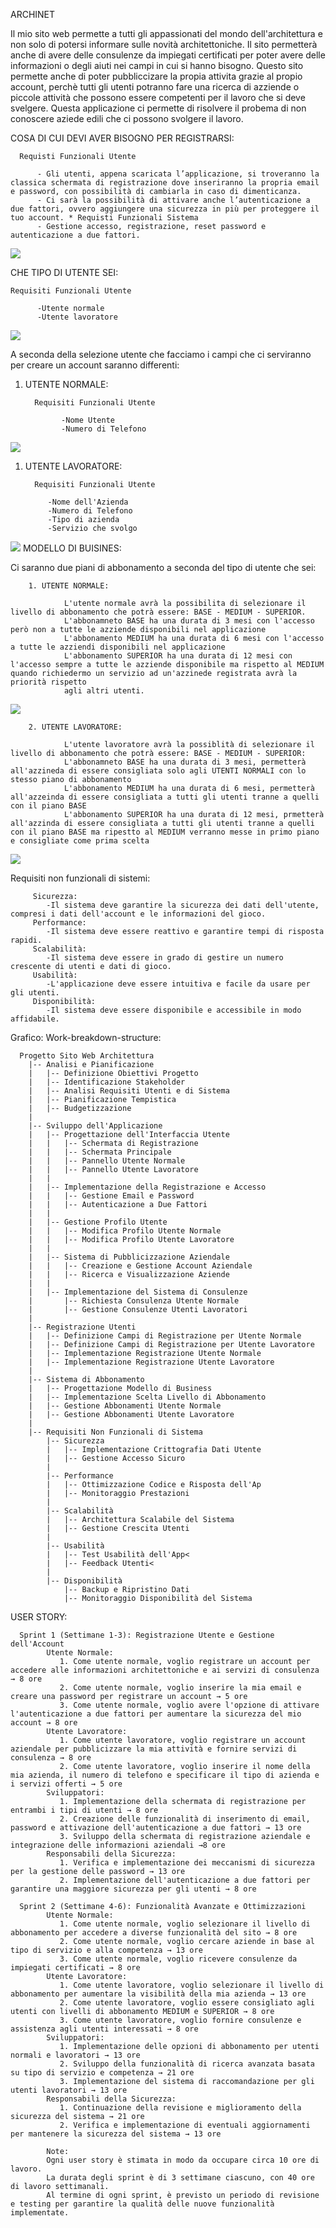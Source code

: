 ARCHINET 

Il mio sito web permette a tutti gli appassionati del mondo dell'architettura e non solo di potersi informare sulle novità architettoniche. Il sito permetterà anche di avere delle consulenze da impiegati certificati per poter avere delle informazioni o degli aiuti nei campi in cui si hanno bisogno.
Questo sito permette anche di poter pubbliccizare la propia attivita grazie al propio account, perchè tutti gli utenti potranno fare una ricerca di azziende o piccole attività che possono essere competenti per il lavoro che si deve svelgere. 
Questa applicazione ci permette di risolvere il probema di non conoscere aziede edili che ci possono svolgere il lavoro. 

COSA DI CUI DEVI AVER BISOGNO PER REGISTRARSI:

      Requisti Funzionali Utente

          - Gli utenti, appena scaricata l’applicazione, si troveranno la classica schermata di registrazione dove inseriranno la propria email e password, con possibilità di cambiarla in caso di dimenticanza.
          - Ci sarà la possibilità di attivare anche l’autenticazione a due fattori, ovvero aggiungere una sicurezza in più per proteggere il tuo account. * Requisti Funzionali Sistema
          - Gestione accesso, registrazione, reset password e autenticazione a due fattori.

<img src="http://yuml.me/diagram/scruffy/usecase/[UTENTE]-(Registrazione),(Registrazione)<(Autenticazione a Due Fattori)">

CHE TIPO DI UTENTE SEI:

    Requisiti Funzionali Utente
    
          -Utente normale
          -Utente lavoratore

<img src="http://yuml.me/diagram/scruffy/usecase/[UTENTE]-(Accesso),(Utente Normale)^(Accesso),(Accesso Lavoratore)^(Accesso)">

A seconda della selezione utente che facciamo i campi che ci serviranno per creare un account saranno differenti:
1. UTENTE NORMALE:

         Requisiti Funzionali Utente
   
               -Nome Utente
               -Numero di Telefono

<img src="http://yuml.me/diagram/scruffy/usecase/[UTENTE]-(Accesso),(Utente Normale)^(Accesso),(Utente Normale)>(Nome Utente),(Utente Normale)>(Numero Telefono)">
     
 1. UTENTE LAVORATORE:

          Requisiti Funzionali Utente
    
             -Nome dell'Azienda
             -Numero di Telefono
             -Tipo di azienda
             -Servizio che svolgo

<img src="http://yuml.me/diagram/scruffy/usecase/[UTENTE]-(Accesso),(Utente Lavoratore)^(Accesso),(Utente Lavoratore)>(Nome dell'Azienda),(Utente Lavoratore)>(Numero di Telefono),(Utente Lavoratore)>(Tipo di Azzienda),(Utente Lavoratore)>(Servizio che Svolgono)">
MODELLO DI BUISINES:

Ci saranno due piani di abbonamento a seconda del tipo di utente che sei:
         
        1. UTENTE NORMALE:
        
                L'utente normale avrà la possibilita di selezionare il livello di abbonamento che potrà essere: BASE - MEDIUM - SUPERIOR.
                L'abbonamneto BASE ha una durata di 3 mesi con l'accesso però non a tutte le azziende disponibili nel applicazione
                L'abbonamento MEDIUM ha una durata di 6 mesi con l'accesso a tutte le azziendi disponibili nel applicazione
                L'abbonamento SUPERIOR ha una durata di 12 mesi con l'accesso sempre a tutte le azziende disponibile ma rispetto al MEDIUM quando richiedermo un servizio ad un'azzinede registrata avrà la priorità rispetto
                agli altri utenti.
 <img src="http://yuml.me/diagram/scruffy/usecase/[Utente]-(Accesso),(Accesso)<(Abbonamenti),(Abbonamenti)>(Paga),(Abbonamenti)>(Scegliere Abbonamento),(Abbonamenti)>(Aggiungere Carta),[Banca]-(Elaborazione),(Elaborazione)>(Invio Risultato di Conferma),[Sistema]-(Attivazione Abbonamento)">               


        2. UTENTE LAVORATORE:
        
                L'utente lavoratore avrà la possiblità di selezionare il livello di abbonamento che potrà essere: BASE - MEDIUM - SUPERIOR:
                L'abbonamneto BASE ha una durata di 3 mesi, permetterà all'azzineda di essere consigliata solo agli UTENTI NORMALI con lo stesso piano di abbonamento
                L'abbonamento MEDIUM ha una durata di 6 mesi, permetterà all'azzeinda di essere consigliata a tutti gli utenti tranne a quelli con il piano BASE
                L'abbonamento SUPERIOR ha una durata di 12 mesi, prmetterà all'azzinda di essere consigliata a tutti gli utenti tranne a quelli con il piano BASE ma ripestto al MEDIUM verranno messe in primo piano e consigliate come prima scelta

<img src="http://yuml.me/diagram/scruffy/usecase/[Utente]-(Accesso),(Accesso)<(Abbonamenti),(Abbonamenti)>(Paga),(Abbonamenti)>(Scegliere Abbonamento),(Abbonamenti)>(Aggiungere Carta),[Banca]-(Elaborazione),(Elaborazione)>(Invio Risultato di Conferma),[Sistema]-(Attivazione Abbonamento)">


Requisiti non funzionali di sistemi:
   
         Sicurezza:
            -Il sistema deve garantire la sicurezza dei dati dell'utente, compresi i dati dell'account e le informazioni del gioco.
         Performance:
            -Il sistema deve essere reattivo e garantire tempi di risposta rapidi.
         Scalabilità:
            -Il sistema deve essere in grado di gestire un numero crescente di utenti e dati di gioco.
         Usabilità:
            -L'applicazione deve essere intuitiva e facile da usare per gli utenti.
         Disponibilità:
            -Il sistema deve essere disponibile e accessibile in modo affidabile.


   Grafico: Work-breakdown-structure:
   
      Progetto Sito Web Architettura
        |-- Analisi e Pianificazione
        |   |-- Definizione Obiettivi Progetto
        |   |-- Identificazione Stakeholder
        |   |-- Analisi Requisiti Utenti e di Sistema
        |   |-- Pianificazione Tempistica
        |   |-- Budgetizzazione  
        |   
        |-- Sviluppo dell'Applicazione
        |   |-- Progettazione dell'Interfaccia Utente 
        |   |   |-- Schermata di Registrazione  
        |   |   |-- Schermata Principale 
        |   |   |-- Pannello Utente Normale
        |   |   |-- Pannello Utente Lavoratore
        |   |
        |   |-- Implementazione della Registrazione e Accesso 
        |   |   |-- Gestione Email e Password
        |   |   |-- Autenticazione a Due Fattori
        |   |
        |   |-- Gestione Profilo Utente
        |   |   |-- Modifica Profilo Utente Normale
        |   |   |-- Modifica Profilo Utente Lavoratore
        |   |
        |   |-- Sistema di Pubblicizzazione Aziendale
        |   |   |-- Creazione e Gestione Account Aziendale
        |   |   |-- Ricerca e Visualizzazione Aziende
        |   |
        |   |-- Implementazione del Sistema di Consulenze
        |       |-- Richiesta Consulenza Utente Normale
        |       |-- Gestione Consulenze Utenti Lavoratori
        |
        |-- Registrazione Utenti
        |   |-- Definizione Campi di Registrazione per Utente Normale
        |   |-- Definizione Campi di Registrazione per Utente Lavoratore
        |   |-- Implementazione Registrazione Utente Normale
        |   |-- Implementazione Registrazione Utente Lavoratore
        |
        |-- Sistema di Abbonamento
        |   |-- Progettazione Modello di Business
        |   |-- Implementazione Scelta Livello di Abbonamento
        |   |-- Gestione Abbonamenti Utente Normale
        |   |-- Gestione Abbonamenti Utente Lavoratore
        |
        |-- Requisiti Non Funzionali di Sistema
            |-- Sicurezza
            |   |-- Implementazione Crittografia Dati Utente
            |   |-- Gestione Accesso Sicuro
            |
            |-- Performance
            |   |-- Ottimizzazione Codice e Risposta dell'Ap
            |   |-- Monitoraggio Prestazioni
            |
            |-- Scalabilità
            |   |-- Architettura Scalabile del Sistema
            |   |-- Gestione Crescita Utenti
            |
            |-- Usabilità
            |   |-- Test Usabilità dell'App<
            |   |-- Feedback Utenti<
            |
            |-- Disponibilità
                |-- Backup e Ripristino Dati
                |-- Monitoraggio Disponibilità del Sistema

USER STORY:
   
      Sprint 1 (Settimane 1-3): Registrazione Utente e Gestione dell'Account
            Utente Normale:
               1. Come utente normale, voglio registrare un account per accedere alle informazioni architettoniche e ai servizi di consulenza → 8 ore
               2. Come utente normale, voglio inserire la mia email e creare una password per registrare un account → 5 ore
               3. Come utente normale, voglio avere l'opzione di attivare l'autenticazione a due fattori per aumentare la sicurezza del mio account → 8 ore
            Utente Lavoratore:
               1. Come utente lavoratore, voglio registrare un account aziendale per pubblicizzare la mia attività e fornire servizi di consulenza → 8 ore
               2. Come utente lavoratore, voglio inserire il nome della mia azienda, il numero di telefono e specificare il tipo di azienda e i servizi offerti → 5 ore
            Sviluppatori:
               1. Implementazione della schermata di registrazione per entrambi i tipi di utenti → 8 ore
               2. Creazione delle funzionalità di inserimento di email, password e attivazione dell'autenticazione a due fattori → 13 ore
               3. Sviluppo della schermata di registrazione aziendale e integrazione delle informazioni aziendali →8 ore
            Responsabili della Sicurezza:
               1. Verifica e implementazione dei meccanismi di sicurezza per la gestione delle password → 13 ore
               2. Implementazione dell'autenticazione a due fattori per garantire una maggiore sicurezza per gli utenti → 8 ore
         
      Sprint 2 (Settimane 4-6): Funzionalità Avanzate e Ottimizzazioni
            Utente Normale:
               1. Come utente normale, voglio selezionare il livello di abbonamento per accedere a diverse funzionalità del sito → 8 ore
               2. Come utente normale, voglio cercare aziende in base al tipo di servizio e alla competenza → 13 ore
               3. Come utente normale, voglio ricevere consulenze da impiegati certificati → 8 ore
            Utente Lavoratore:
               1. Come utente lavoratore, voglio selezionare il livello di abbonamento per aumentare la visibilità della mia azienda → 13 ore
               2. Come utente lavoratore, voglio essere consigliato agli utenti con livelli di abbonamento MEDIUM e SUPERIOR → 8 ore
               3. Come utente lavoratore, voglio fornire consulenze e assistenza agli utenti interessati → 8 ore
            Sviluppatori:
               1. Implementazione delle opzioni di abbonamento per utenti normali e lavoratori → 13 ore
               2. Sviluppo della funzionalità di ricerca avanzata basata su tipo di servizio e competenza → 21 ore
               3. Implementazione del sistema di raccomandazione per gli utenti lavoratori → 13 ore
            Responsabili della Sicurezza:
               1. Continuazione della revisione e miglioramento della sicurezza del sistema → 21 ore
               2. Verifica e implementazione di eventuali aggiornamenti per mantenere la sicurezza del sistema → 13 ore
         
            Note:
            Ogni user story è stimata in modo da occupare circa 10 ore di lavoro.
            La durata degli sprint è di 3 settimane ciascuno, con 40 ore di lavoro settimanali.
            Al termine di ogni sprint, è previsto un periodo di revisione e testing per garantire la qualità delle nuove funzionalità implementate.
             


